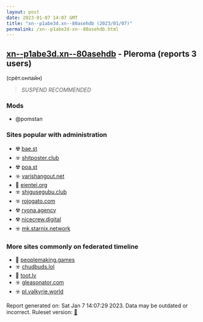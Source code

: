 ```yaml
---
layout: post
date: 2023-01-07 14:07 GMT
title: "xn--p1abe3d.xn--80asehdb (2023/01/07)"
permalink: /xn--p1abe3d-xn--80asehdb.html
---
```



## [xn--p1abe3d.xn--80asehdb](https://xn--p1abe3d.xn--80asehdb) - Pleroma (reports 3 users)

(срёт.онлайн)

> *SUSPEND RECOMMENDED*

### Mods
 * @pomstan

### Sites popular with administration

* ☢️ [bae.st](/bae-st.html)
* ☣️ [shitposter.club](/shitposter-club.html)
* ☢️ [poa.st](/poa-st.html)
* ☣️ [varishangout.net](/varishangout-net.html)
* 🚫 [eientei.org](/eientei-org.html)
* ☣️ [shigusegubu.club](/shigusegubu-club.html)
* ☣️ [rojogato.com](/rojogato-com.html)
* ☢️ [ryona.agency](/ryona-agency.html)
* ☢️ [nicecrew.digital](/nicecrew-digital.html)
* ☣️ [mk.starnix.network](/mk-starnix-network.html)

### More sites commonly on federated timeline

* 🐘 [peoplemaking.games](/peoplemaking-games.html)
* ☣️ [chudbuds.lol](/chudbuds-lol.html)
* 🐘 [toot.lv](/toot-lv.html)
* ☣️ [gleasonator.com](/gleasonator-com.html)
* ☣️ [pl.valkyrie.world](/pl-valkyrie-world.html)

Report generated on: Sat Jan  7 14:07:29 2023. Data may be outdated or incorrect.
Ruleset version: [🏀](/version-basketball)
